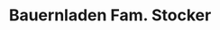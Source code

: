 ---
title: "Bauernladen Fam. Stocker"
url: /lanzenkirchen-klein-wolkersdorf/bauernladen-fam-stocker/
shop: Supermarkt
---